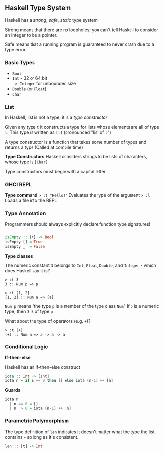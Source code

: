 

## Haskell Type System

Haskell has a *strong*, *safe*, *static* type system.


Strong means that there are no loopholes; you can't tell Haskell to consider an integer to be a pointer.

Safe means that a running program is guaranteed to never crash due to a type error.


### Basic Types
- `Bool`
- `Int`  - 32 or 64 bit
	- `Integer` for unbounded size
- `Double` (or `Float`)
- `Char`


### List
In Haskell, list is not a type; it is a *type constructor*

Given any type `t` it constructs a type for lists whose elements are all of type `t`. This type is written as `[t]` (pronounced "list of `t`")

A type constructor is a function that takes some number of types and returns a type
(Called at compile time)

**Type Constructors**
Haskell considers strings to be lists of characters, whose type is `[Char]`

Type constructors must begin with a capital letter

### GHCI REPL

**Type command**
`> :t "Hello!"` Evaluates the type of the argument
`> :l` Loads a file into the REPL


### Type Annotation

Programmers should always explicitly declare function type signatures!

```haskell

isEmpty :: [t] -> Bool
isEmpty [] = True
isEmpty _  = False

```


**Type classes**

The numeric constant `3` belongs to `Int`, `Float`, `Double`, and `Integer` - which does Haskell say it is?
```
> :t 3
3 :: Num p => p

> :t [1, 2]
[1, 2] :: Num a => [a]
```

`Num p` means "the type `p` is a member of the type class `Num`"
If `p` is a numeric type, then `3` is of type `p`


What about the type of operators (e.g. `+`)?
```
> :t (+)
(+) :: Num a => a -> a -> a
```



### Conditional Logic


**If-then-else**

Haskell has an if-then-else construct
```haskell
iota :: Int -> [Int]
iota n = if n == 0 then [] else iota (n-1) ++ [n]
```


**Guards**

```haskell
iota n
  | n == 0 = []
  | n  > 0 = iota (n-1) ++ [n]
```



### Parametric Polymorphism

The type definition of `len` indicates it doesn't matter what the type the list contains - so long as it's consistent.
```haskell
len :: [t] -> Int
```


